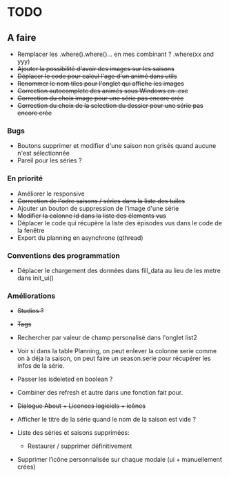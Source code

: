 # TODO

## A faire
- Remplacer les .where().where()... en mes combinant ? .where(xx and yyy)
- ~~Ajouter la possibilité d'avoir des images sur les saisons~~
- ~~Déplacer le code pour calcul l'age d'un animé dans utils~~
- ~~Renommer le nom tiles pour l'onglet qui affiche les images~~
- ~~Correction autocomplete des animés sous Windows en .exe~~
- ~~Correction du choix image pour une série pas encore crée~~
- ~~Correction du choix de la selection du dossier pour une série pas encore crée~~

### Bugs
- Boutons supprimer et modifier d'une saison non grisés quand aucune n'est sélectionnée
- Pareil pour les séries ?

### En priorité
- Améliorer le responsive
- ~~Correction de l'odre saisons / séries dans la liste des tuiles~~
- Ajouter un bouton de suppression de l'image d'une série
- ~~Modifier la colonne id dans la liste des élements vus~~
- Déplacer le code qui récupère la liste des épisodes vus dans le code de la fenêtre
- Export du planning en asynchrone (qthread)
### Conventions des programmation
- Déplacer le chargement des données dans fill_data au lieu de les metre dans init_ui()

### Améliorations
- ~~Studios ?~~
- ~~Tags~~
- Rechercher par valeur de champ personalisé dans l'onglet list2
- Voir si dans la table Planning, on peut enlever la colonne serie comme on à déja la saison, on peut faire un season.serie pour récupérer les infos de la série.
- Passer les isdeleted en boolean ?
- Combiner des refresh et autre dans une fonction fait pour.
- ~~Dialogue About + Licences logiciels + icônes~~
- Afficher le titre de la série quand le nom de la saison est vide ?
- Liste des séries et saisons supprimées:
  - Restaurer / supprimer définitivement

- Supprimer l’icône personnalisée sur chaque modale (ui + manuellement crées)